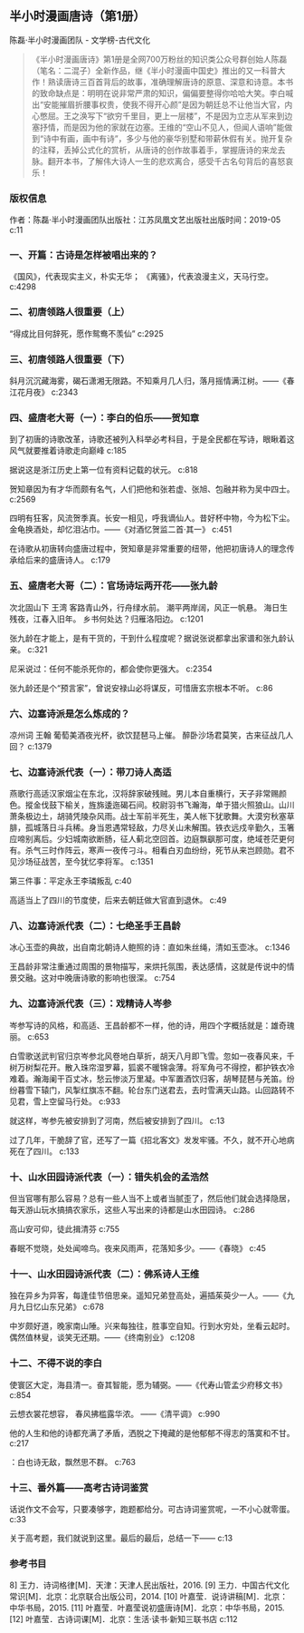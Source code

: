 ## 半小时漫画唐诗（第1册）

陈磊·半小时漫画团队  -  文学榜-古代文化

> 《半小时漫画唐诗》第1册是全网700万粉丝的知识类公众号群创始人陈磊（笔名：二混子）全新作品，继《半小时漫画中国史》推出的又一科普大作！熟读唐诗三百首背后的故事，准确理解唐诗的原意、深意和诗意。本书的致命缺点是：明明在说非常严肃的知识，偏偏要整得你哈哈大笑。李白喊出“安能摧眉折腰事权贵，使我不得开心颜”是因为朝廷总不让他当大官，内心憋屈。王之涣写下“欲穷千里目，更上一层楼”，不是因为立志从军来到边塞抒情，而是因为他的家就在边塞。王维的“空山不见人，但闻人语响”能做到“诗中有画，画中有诗”，多少与他的豪华别墅和带薪休假有关。抛开复杂的注释，丢掉公式化的赏析，从唐诗的创作故事着手，掌握唐诗的来龙去脉。翻开本书，了解伟大诗人一生的悲欢离合，感受千古名句背后的喜怒哀乐！

### 版权信息

作者：陈磊·半小时漫画团队出版社：江苏凤凰文艺出版社出版时间：2019-05 c:11

### 一、开篇：古诗是怎样被唱出来的？

《国风》，代表现实主义，朴实无华；
《离骚》，代表浪漫主义，天马行空。 c:4298

### 二、初唐领路人很重要（上）

“得成比目何辞死，愿作鸳鸯不羡仙” c:2925

### 三、初唐领路人很重要（下）

斜月沉沉藏海雾，碣石潇湘无限路。不知乘月几人归，落月摇情满江树。——《春江花月夜》 c:2343

### 四、盛唐老大哥（一）：李白的伯乐——贺知章

到了初唐的诗歌改革，诗歌还被列入科举必考科目，于是全民都在写诗，眼瞅着这风气就要推着诗歌走向巅峰 c:185

据说这是浙江历史上第一位有资料记载的状元。 c:818

贺知章因为有才华而颇有名气，人们把他和张若虚、张旭、包融并称为吴中四士。 c:2569

四明有狂客，风流贺季真。长安一相见，呼我谪仙人。昔好杯中物，今为松下尘。金龟换酒处，却忆泪沾巾。——《对酒忆贺监二首·其一》 c:451

在诗歌从初唐转向盛唐过程中，贺知章是非常重要的纽带，他把初唐诗人的理念传承给后来的盛唐诗人。 c:179

### 五、盛唐老大哥（二）：官场诗坛两开花——张九龄

次北固山下
王湾
客路青山外，行舟绿水前。
潮平两岸阔，风正一帆悬。
海日生残夜，江春入旧年。
乡书何处达？归雁洛阳边。 c:1201

张九龄在才能上，是有干货的，干到什么程度呢？据说张说都拿出家谱和张九龄认亲。 c:321

尼采说过：任何不能杀死你的，都会使你更强大。 c:2354

张九龄还是个“预言家”，曾说安禄山必将谋反，可惜唐玄宗根本不听。 c:86

### 六、边塞诗派是怎么炼成的？

凉州词
王翰
葡萄美酒夜光杯，欲饮琵琶马上催。
醉卧沙场君莫笑，古来征战几人回？ c:1379

### 七、边塞诗派代表（一）：带刀诗人高适

燕歌行高适汉家烟尘在东北，汉将辞家破残贼。男儿本自重横行，天子非常赐颜色。摐金伐鼓下榆关，旌旆逶迤碣石间。校尉羽书飞瀚海，单于猎火照狼山。山川萧条极边土，胡骑凭陵杂风雨。战士军前半死生，美人帐下犹歌舞。大漠穷秋塞草腓，孤城落日斗兵稀。身当恩遇常轻敌，力尽关山未解围。铁衣远戍辛勤久，玉箸应啼别离后。少妇城南欲断肠，征人蓟北空回首。边庭飘飖那可度，绝域苍茫更何有。杀气三时作阵云，寒声一夜传刁斗。相看白刃血纷纷，死节从来岂顾勋。君不见沙场征战苦，至今犹忆李将军。 c:1351

第三件事：平定永王李璘叛乱 c:40

高适当上了四川的节度使，后来去朝廷做大官直到退休。 c:49

### 八、边塞诗派代表（二）：七绝圣手王昌龄

冰心玉壶的典故，出自南北朝诗人鲍照的诗：直如朱丝绳，清如玉壶冰。 c:1346

王昌龄非常注重通过周围的景物描写，来烘托氛围，表达感情，这就是传说中的情景交融。这对中晚唐诗歌的影响也很深。 c:754

### 九、边塞诗派代表（三）：戏精诗人岑参

岑参写诗的风格，和高适、王昌龄都不一样，他的诗，用四个字概括就是：雄奇瑰丽。 c:653

白雪歌送武判官归京岑参北风卷地白草折，胡天八月即飞雪。忽如一夜春风来，千树万树梨花开。散入珠帘湿罗幕，狐裘不暖锦衾薄。将军角弓不得控，都护铁衣冷难着。瀚海阑干百丈冰，愁云惨淡万里凝。中军置酒饮归客，胡琴琵琶与羌笛。纷纷暮雪下辕门，风掣红旗冻不翻。轮台东门送君去，去时雪满天山路。山回路转不见君，雪上空留马行处。 c:933

就这样，岑参先被安排到了河南，然后被安排到了四川。 c:13

过了几年，干脆辞了官，还写了一篇《招北客文》发发牢骚。不久，就不开心地病死在了四川。 c:133

### 十、山水田园诗派代表（一）：错失机会的孟浩然

但当官哪有那么容易？总有一些人当不上或者当腻歪了，然后他们就会选择隐居，每天游山玩水搞搞农家乐，这些人写出来的诗都是山水田园诗。 c:286

高山安可仰，徒此揖清芬 c:755

春眠不觉晓，处处闻啼鸟。夜来风雨声，花落知多少。——《春晓》 c:45

### 十一、山水田园诗派代表（二）：佛系诗人王维

独在异乡为异客，每逢佳节倍思亲。遥知兄弟登高处，遍插茱萸少一人。——《九月九日忆山东兄弟》 c:678

中岁颇好道，晚家南山陲。兴来每独往，胜事空自知。行到水穷处，坐看云起时。偶然值林叟，谈笑无还期。——《终南别业》 c:1208

### 十二、不得不说的李白

使寰区大定，海县清一。奋其智能，愿为辅弼。——《代寿山管孟少府移文书》 c:854

云想衣裳花想容，
春风拂槛露华浓。
——《清平调》 c:990

他的人生和他的诗都充满了矛盾，洒脱之下掩藏的是他郁郁不得志的落寞和不甘。 c:217

：白也诗无敌，飘然思不群。 c:763

### 十三、番外篇——高考古诗词鉴赏

话说作文不会写，只要凑够字，跑题都给分。可古诗词鉴赏呢，一不小心就零蛋。 c:33

关于高考题，我们就说到这里。最后的最后，总结一下—— c:13

### 参考书目

8] 王力．诗词格律[M]．天津：天津人民出版社，2016.
[9] 王力．中国古代文化常识[M]．北京：北京联合出版公司，2014.
[10] 叶嘉莹．说诗讲稿[M]．北京：中华书局，2015.
[11] 叶嘉莹．叶嘉莹说初盛唐诗[M]．北京：中华书局，2015.
[12] 叶嘉莹．古诗词课[M]．北京：生活·读书·新知三联书店 c:112
